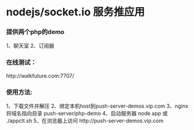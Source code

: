 <h1>nodejs/socket.io 服务推应用</h1>

<h3>提供两个php的demo</h3>
	1、聊天室
	2、订阅器

<h3>在线测试：</h3>
http://walkfuture.com:7707/

<h3>使用方法:</h3>
	1、下载文件并解压
	2、绑定本机host到push-server-demos.vip.com
	3、nginx将域名指向目录
		push-server/php-demo
	4、启动服务器 node app 或 ./appclt.sh
	5、在浏览器上访问 http://push-server-demos.vip.com


